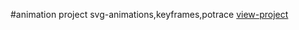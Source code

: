 #animation project 
svg-animations,keyframes,potrace
[view-project](https://beautiful-unicorn-9fab28.netlify.app/)